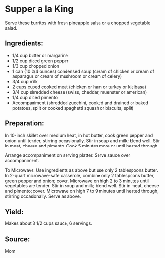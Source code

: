 Supper a la King
================

Serve these burritos with fresh pineapple salsa or a chopped vegetable salad.

Ingredients:
------------

- 1/4 cup butter or margarine
- 1/2 cup diced green pepper
- 1/3 cup chopped onion
- 1 can (10 3/4 ounces) condensed soup (cream of chicken or cream of
  asparagus or cream of mushroom or cream of celery)
- 3/4 cup milk
- 2 cups cubed cooked meat (chicken or ham or turkey or kielbasa)
- 3/4 cup shredded cheese (swiss, cheddar, muenster or american)
- 1/4 cup diced pimento
- Accompaniment (shredded zucchini, cooked and drained or baked potatoes,
  split or cooked spaghetti squash or biscuits, split)

Preparation:
------------

In 10-inch skillet over medium heat, in hot butter, cook green pepper and
onion until tender, stirring occasionally. Stir in soup and milk; blend
well. Stir in meat, cheese and pimento. Cook 5 minutes more or until heated
through.

Arrange accompaniment on serving platter. Serve sauce over accompaniment.

To Microwave: Use ingredients as above but use only 2 tablespoons butter.
In 2-quart microwave-safe casserole, combine only 2 tablespoons butter,
green pepper and onion; cover. Microwave on high 2 to 3 minutes until
vegetables are tender. Stir in soup and milk; blend well. Stir in meat,
cheese and pimento; cover. Microwave on high 7 to 9 minutes until heated
through, stirring occasionally. Serve as above.

Yield:
------

Makes about 3 1/2 cups sauce, 6 servings.

Source:
-------
Mom